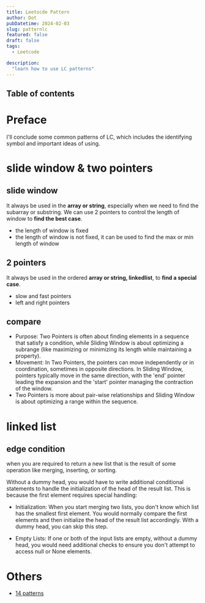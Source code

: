```yaml
---
title: Leetocde Pattern
author: Dot
pubDatetime: 2024-02-03
slug: patternlc
featured: false
draft: false
tags:
  - Leetcode

description:
  "learn how to use LC patterns"
---
```


## Table of contents
# Preface

I'll conclude some common patterns of LC, which includes the identifying symbol and important ideas of using.

# slide window & two pointers

## slide window

It always be used in the **array or string**, especially when we need to find the subarray or substring. We can use 2 pointers to control the length of window to **find the best case**.

- the length of window is fixed
- the length of window is not fixed, it can be used to find the max or min length of window

## 2 pointers

It always be used in the ordered **array or string, linkedlist**, to **find a special case**.

- slow and fast pointers
- left and right pointers

## compare
- Purpose: Two Pointers is often about finding elements in a sequence that satisfy a condition, while Sliding Window is about optimizing a subrange (like maximizing or minimizing its length while maintaining a property).
- Movement: In Two Pointers, the pointers can move independently or in coordination, sometimes in opposite directions. In Sliding Window, pointers typically move in the same direction, with the 'end' pointer leading the expansion and the 'start' pointer managing the contraction of the window.
- Two Pointers is more about pair-wise relationships and Sliding Window is about optimizing a range within the sequence.


# linked list

## edge condition

when you are required to return a new list that is the result of some operation like merging, inserting, or sorting.

Without a dummy head, you would have to write additional conditional statements to handle the initialization of the head of the result list. This is because the first element requires special handling:

- Initialization: When you start merging two lists, you don't know which list has the smallest first element. You would normally compare the first elements and then initialize the head of the result list accordingly. With a dummy head, you can skip this step.

- Empty Lists: If one or both of the input lists are empty, without a dummy head, you would need additional checks to ensure you don't attempt to access null or None elements.


# Others

- [14 patterns](https://hackernoon.com/14-patterns-to-ace-any-coding-interview-question-c5bb3357f6ed)